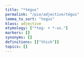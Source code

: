 ```yaml
---
title: "*tégus"
permalink: "/pie/adjective/tégus"
lemma_to_sort: "tegus"
klass: adjective
etymology: ["*teg- +‎ *-us."]
markers: []
synonyms: []
definitions: [["thick"]]
topics: []
---
```

